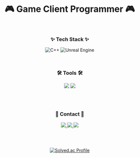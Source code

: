 <div align="center">

# :video_game: Game Client Programmer :video_game:
  
<br>

### ✨ Tech Stack ✨

![C++](https://img.shields.io/badge/c++-%2300599C.svg?style=for-the-badge&logo=c%2B%2B&logoColor=white)
![Unreal Engine](https://img.shields.io/badge/unrealengine-%23313131.svg?style=for-the-badge&logo=unrealengine&logoColor=white)

<br>

### 🛠 Tools 🛠
<img src="https://img.shields.io/badge/github-181717.svg?style=for-the-badge&logo=github&logoColor=white"/>
<img src="https://img.shields.io/badge/Notion-F3F3F3.svg?style=for-the-badge&logo=notion&logoColor=black"/>

<br><br>

### 📌 Contact 📌
<a href="https://velog.io/@yuniya">
  <img src="https://img.shields.io/badge/Velog-1EBC8F?style=for-the-badge&logo=velog&logoColor=white"/>
</a> 

<a href="https://www.youtube.com/@ysl5900/featured">
  <img src="https://img.shields.io/badge/Youtube-ff0000?style=for-the-badge&logo=youtube"/>
</a>

<a href="mailto:joypen1267@gmail.com">
  <img src="https://img.shields.io/badge/Gmail-d14836?style=for-the-badge&logo=Gmail"/>
</a>

<br><br>
  
[![Solved.ac Profile](http://mazassumnida.wtf/api/v2/generate_badge?boj=joypen1267)](https://solved.ac/joypen1267/)

</div>
